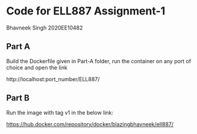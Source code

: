 # Code for ELL887 Assignment-1

Bhavneek Singh
2020EE10482

## Part A

Build the Dockerfile given in Part-A folder, run the container on any port of choice and open the link

http://localhost:port_number/ELL887/

## Part B

Run the image with tag v1 in the below link:

https://hub.docker.com/repository/docker/blazingbhavneek/ell887/
